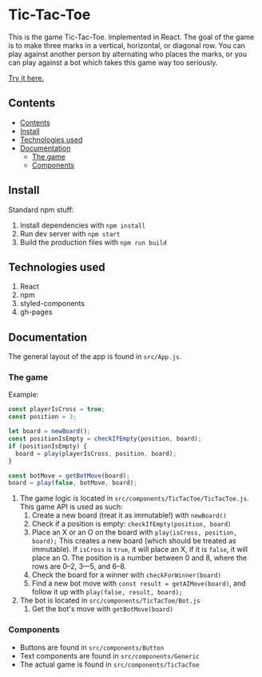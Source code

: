 # Tic-Tac-Toe

This is the game Tic-Tac-Toe. Implemented in React. The goal of the game is to
make three marks in a vertical, horizontal, or diagonal row. You can play
against another person by alternating who places the marks, or you can play
against a bot which takes this game way too seriously.

[Try it here.](https://tommyjl.github.io/react-tic-tac-toe)

## Contents

* [Contents](#contents)
* [Install](#install)
* [Technologies used](#technologies-used)
* [Documentation](#documentation)
  * [The game](#the-game)
  * [Components](#components)

## Install

Standard npm stuff:

1. Install dependencies with `npm install`
1. Run dev server with `npm start`
1. Build the production files with `npm run build`

## Technologies used

1. React
1. npm
1. styled-components
1. gh-pages

## Documentation

The general layout of the app is found in `src/App.js`.

### The game

Example:

```JavaScript
const playerIsCross = true;
const position = 3;

let board = newBoard();
const positionIsEmpty = checkIfEmpty(position, board);
if (positionIsEmpty) {
  board = play(playerIsCross, position, board);
}

const botMove = getBotMove(board);
board = play(false, botMove, board);
```

1. The game logic is located in `src/components/TicTacToe/TicTacToe.js`. This
   game API is used as such:
   1. Create a new board (treat it as immutable!) with `newBoard()`
   1. Check if a position is empty: `checkIfEmpty(position, board)`
   1. Place an X or an O on the board with `play(isCross, position, board);`
      This creates a new board (which should be treated as immutable). If
      `isCross` is `true`, it will place an X, if it is `false`, it will place
      an O. The position is a number between 0 and 8, where the rows are 0–2,
      3—5, and 6–8.
   1. Check the board for a winner with `checkForWinner(board)`
   1. Find a new bot move with `const result = getAIMove(board)`, and follow it
      up with `play(false, result, board);`
1. The bot is located in `src/components/TicTacToe/Bot.js`
   1. Get the bot's move with `getBotMove(board)`

### Components

* Buttons are found in `src/components/Button`
* Text components are found in `src/components/Generic`
* The actual game is found in `src/components/TicTacToe`
